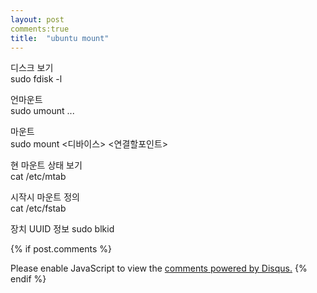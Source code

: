 ```yaml
---
layout: post
comments:true
title:  "ubuntu mount"
---
```

    
디스크 보기   
sudo fdisk -l   
    
언마운트    
sudo umount ...   
    
마운트    
sudo mount <디바이스> <연결할포인트>    
    
현 마운트 상태 보기   
cat /etc/mtab   
    
시작시 마운트 정의    
cat /etc/fstab    
    
장치 UUID 정보
sudo blkid

[파티션자동마운트]:(http://blog.simplism.kr/?p=2578)    
{% if post.comments %}
<div id="disqus_thread"></div>
<script>
/**
* RECOMMENDED CONFIGURATION VARIABLES: EDIT AND UNCOMMENT THE SECTION BELOW TO INSERT DYNAMIC VALUES FROM YOUR PLATFORM OR CMS.
* LEARN WHY DEFINING THESE VARIABLES IS IMPORTANT: https://disqus.com/admin/universalcode/#configuration-variables
*/
/*
var disqus_config = function () {
this.page.url = PAGE_URL; // Replace PAGE_URL with your page's canonical URL variable
this.page.identifier = PAGE_IDENTIFIER; // Replace PAGE_IDENTIFIER with your page's unique identifier variable
};
*/
(function() { // DON'T EDIT BELOW THIS LINE
var d = document, s = d.createElement('script');

s.src = '//otwm.disqus.com/embed.js';

s.setAttribute('data-timestamp', +new Date());
(d.head || d.body).appendChild(s);
})();
</script>
<noscript>Please enable JavaScript to view the <a href="https://disqus.com/?ref_noscript" rel="nofollow">comments powered by Disqus.</a></noscript>
{% endif %}
